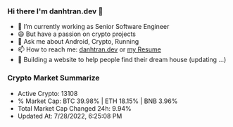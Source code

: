 ### Hi there I'm danhtran.dev 👋

- 🔭 I’m currently working as Senior Software Engineer
- 😄 But have a passion on crypto projects
- 💬 Ask me about Android, Crypto, Running 
- 📫 How to reach me: <a href="https://danhtran.dev" target="_blank">danhtran.dev</a> or <a href="Developer-Resume.pdf" target="_blank">my Resume</a>
- 🌱 Building a website to help people find their dream house (updating ...)

### Crypto Market Summarize
- Active Crypto: 13108
- % Market Cap: BTC 39.98% | ETH 18.15% | BNB 3.96%
- Total Market Cap Changed 24h: 9.94%
- Updated At: 7/28/2022, 6:25:08 PM
